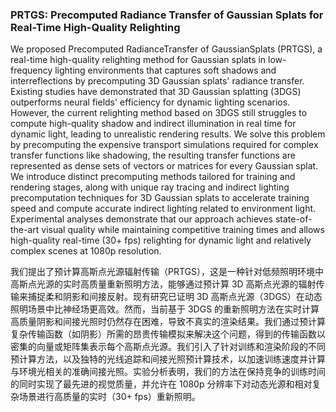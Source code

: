 ### PRTGS: Precomputed Radiance Transfer of Gaussian Splats for Real-Time High-Quality Relighting

We proposed Precomputed RadianceTransfer of GaussianSplats (PRTGS), a real-time high-quality relighting method for Gaussian splats in low-frequency lighting environments that captures soft shadows and interreflections by precomputing 3D Gaussian splats' radiance transfer. Existing studies have demonstrated that 3D Gaussian splatting (3DGS) outperforms neural fields' efficiency for dynamic lighting scenarios. However, the current relighting method based on 3DGS still struggles to compute high-quality shadow and indirect illumination in real time for dynamic light, leading to unrealistic rendering results. We solve this problem by precomputing the expensive transport simulations required for complex transfer functions like shadowing, the resulting transfer functions are represented as dense sets of vectors or matrices for every Gaussian splat. We introduce distinct precomputing methods tailored for training and rendering stages, along with unique ray tracing and indirect lighting precomputation techniques for 3D Gaussian splats to accelerate training speed and compute accurate indirect lighting related to environment light. Experimental analyses demonstrate that our approach achieves state-of-the-art visual quality while maintaining competitive training times and allows high-quality real-time (30+ fps) relighting for dynamic light and relatively complex scenes at 1080p resolution.

我们提出了预计算高斯点光源辐射传输（PRTGS），这是一种针对低频照明环境中高斯点光源的实时高质量重新照明方法，能够通过预计算 3D 高斯点光源的辐射传输来捕捉柔和阴影和间接反射。现有研究已证明 3D 高斯点光源（3DGS）在动态照明场景中比神经场更高效。然而，当前基于 3DGS 的重新照明方法在实时计算高质量阴影和间接光照时仍然存在困难，导致不真实的渲染结果。我们通过预计算复杂传输函数（如阴影）所需的昂贵传输模拟来解决这个问题，得到的传输函数以密集的向量或矩阵集表示每个高斯点光源。我们引入了针对训练和渲染阶段的不同预计算方法，以及独特的光线追踪和间接光照预计算技术，以加速训练速度并计算与环境光相关的准确间接光照。实验分析表明，我们的方法在保持竞争的训练时间的同时实现了最先进的视觉质量，并允许在 1080p 分辨率下对动态光源和相对复杂场景进行高质量的实时（30+ fps）重新照明。
